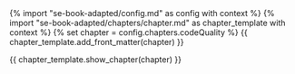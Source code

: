 <frontmatter>
{% import "se-book-adapted/config.md" as config with context %}
{% import "se-book-adapted/chapters/chapter.md" as chapter_template with context %}
{% set chapter = config.chapters.codeQuality %}
{{ chapter_template.add_front_matter(chapter) }}
</frontmatter>

{{ chapter_template.show_chapter(chapter) }}